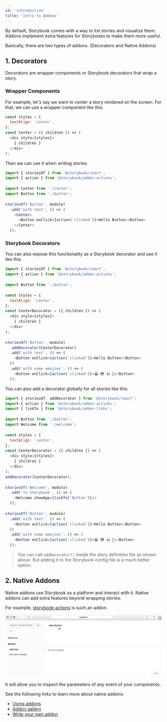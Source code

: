 ```yaml
---
id: 'introduction'
title: 'Intro to Addons'
---
```


By default, Storybook comes with a way to list stories and visualize them. Addons implement extra features for Storybooks to make them more useful.

Basically, there are two types of addons. (Decorators and Native Addons)

## 1. Decorators

Decorators are wrapper components or Storybook decorators that wrap a story.

### Wrapper Components

For example, let's say we want to center a story rendered on the screen. For that, we can use a wrapper component like this:

```js
const styles = {
  textAlign: 'center',
};
const Center = ({ children }) => (
  <div style={styles}>
    { children }
  </div>
);
```

Then we can use it when writing stories.

```js
import { storiesOf } from '@storybook/react';
import { action } from '@storybook/addon-actions';

import Center from './center';
import Button from './button';

storiesOf('Button', module)
  .add('with text', () => (
    <Center>
      <Button onClick={action('clicked')}>Hello Button</Button>
    </Center>
  ));
```

### Storybook Decorators

You can also expose this functionality as a Storybook decorator and use it like this.

```js
import { storiesOf } from '@storybook/react';
import { action } from '@storybook/addon-actions';

import Button from './button';

const styles = {
  textAlign: 'center',
};
const CenterDecorator = ({ children }) => (
  <div style={styles}>
    { children }
  </div>
);

storiesOf('Button', module)
  .addDecorator(CenterDecorator)
  .add('with text', () => (
    <Button onClick={action('clicked')}>Hello Button</Button>
  ))
  .add('with some emojies', () => (
    <Button onClick={action('clicked')}>😀 😎 👍 💯</Button>
  ));
```

You can also add a decorator globally for all stories like this:

```js
import { storiesOf, addDecorator } from '@storybook/react';
import { action } from '@storybook/addon-actions';
import { linkTo } from '@storybook/addon-links';

import Button from './button';
import Welcome from './welcome';

const styles = {
  textAlign: 'center',
};
const CenterDecorator = ({ children }) => (
  <div style={styles}>
    { children }
  </div>
);
addDecorator(CenterDecorator);

storiesOf('Welcome', module)
  .add('to Storybook', () => (
    <Welcome showApp={linkTo('Button')}/>
  ));

storiesOf('Button', module)
  .add('with text', () => (
    <Button onClick={action('clicked')}>Hello Button</Button>
  ))
  .add('with some emojies', () => (
    <Button onClick={action('clicked')}>😀 😎 👍 💯</Button>
  ));
```

> You can call `addDecorator()` inside the story definition file as shown above. But adding it to the Storybook config file is a much better option.

## 2. Native Addons

Native addons use Storybook as a platform and interact with it. Native addons can add extra features beyond wrapping stories.

For example, [storybook-actions](https://github.com/storybooks/storybook/tree/master/addons/actions) is such an addon.

![Demo of Storybook Addon Actions](../static/addon-actions-demo.gif)

It will allow you to inspect the parameters of any event of your components.

See the following links to learn more about native addons:

-   [Using addons](/addons/using-addons)
-   [Addon gallery](/addons/addon-gallery)
-   [Write your own addon](/addons/writing-addons)
